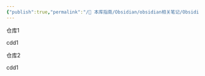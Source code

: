 ```yaml
---
{"publish":true,"permalink":"/🧰 本库指南/Obsidian/obsidian相关笔记/Obsidian 同步库账号密码.md","created":"2025-05-17","modified":"2025-05-17","published":"2025-07-07T17:10:23.996+08:00","cssclasses":""}
---
```



仓库1

cdd1


仓库2 

cdd1